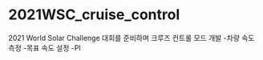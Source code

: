# 2021WSC_cruise_control

2021 World Solar Challenge 대회를 준비하며 크루즈 컨트롤 모드 개발
-차량 속도 측정
-목표 속도 설정
-PI 
